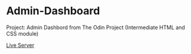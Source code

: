 # Admin-Dashboard

Project: Admin Dashbord from The Odin Project (Intermediate HTML and CSS module)

<a href="https://biandresen.github.io/Admin-Dashboard/">Live Server</a>
